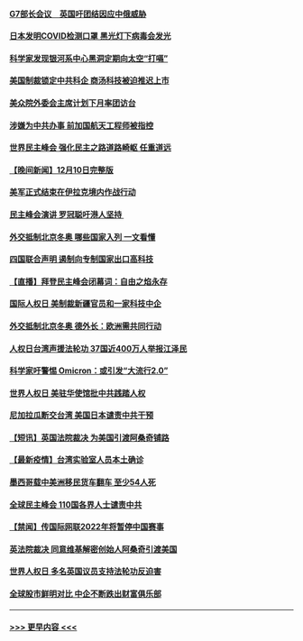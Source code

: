 #### [G7部长会议　英国吁团结因应中俄威胁](../pages/prog202/a103291233.md?t=12120001) 
#### [日本发明COVID检测口罩 黑光灯下病毒会发光](../pages/prog202/a103291133.md?t=12120001) 
#### [科学家发现银河系中心黑洞定期向太空“打嗝”](../pages/prog202/a103291115.md?t=12120001) 
#### [美国制裁锁定中共科企 商汤科技被迫推迟上市](../pages/prog202/a103291094.md?t=12120001) 
#### [美众院外委会主席计划下月率团访台](../pages/prog202/a103291058.md?t=12120001) 
#### [涉嫌为中共办事 前加国航天工程师被指控](../pages/prog202/a103290778.md?t=12120001) 
#### [世界民主峰会 强化民主之路道路崎岖 任重道远](../pages/prog202/a103290944.md?t=12120001) 
#### [【晚间新闻】12月10日完整版](../pages/prog202/a103290928.md?t=12120001) 
#### [美军正式结束在伊拉克境内作战行动](../pages/prog202/a103290595.md?t=12120001) 
#### [民主峰会演讲 罗冠聪吁港人坚持 ](../pages/prog202/a103290755.md?t=12120001) 
#### [外交抵制北京冬奥 哪些国家入列 一文看懂](../pages/prog202/a103290878.md?t=12120001) 
#### [四国联合声明 遏制向专制国家出口高科技](../pages/prog202/a103290591.md?t=12120001) 
#### [【直播】拜登民主峰会闭幕词：自由之焰永存](../pages/prog202/a103290832.md?t=12120001) 
#### [国际人权日 美制裁新疆官员和一家科技中企](../pages/prog202/a103290400.md?t=12120001) 
#### [外交抵制北京冬奥 德外长：欧洲需共同行动](../pages/prog202/a103290294.md?t=12120001) 
#### [人权日台湾声援法轮功 37国近400万人举报江泽民](../pages/prog202/a103290296.md?t=12120001) 
#### [科学家吁警惕 Omicron：或引发“大流行2.0”](../pages/prog202/a103289178.md?t=12120001) 
#### [世界人权日 美驻华使馆批中共践踏人权](../pages/prog202/a103290363.md?t=12120001) 
#### [尼加拉瓜断交台湾 美国日本谴责中共干预](../pages/prog202/a103290292.md?t=12120001) 
#### [【短讯】英国法院裁决 为美国引渡阿桑奇铺路](../pages/prog202/a103290370.md?t=12120001) 
#### [【最新疫情】台湾实验室人员本土确诊](../pages/prog202/a103290372.md?t=12120001) 
#### [墨西哥载中美洲移民货车翻车 至少54人死](../pages/prog202/a103290365.md?t=12120001) 
#### [全球民主峰会 110国各界人士谴责中共](../pages/prog202/a103290337.md?t=12120001) 
#### [【禁闻】传国际网联2022年将暂停中国赛事](../pages/prog202/a103290284.md?t=12120001) 
#### [英法院裁决 同意维基解密创始人阿桑奇引渡美国](../pages/prog202/a103290237.md?t=12120001) 
#### [世界人权日 多名英国议员支持法轮功反迫害](../pages/prog202/a103290276.md?t=12120001) 
#### [全球股市鲜明对比 中企不断跌出财富俱乐部](../pages/prog202/a103290224.md?t=12120001) 

----
#### [ >>> 更早内容 <<< ](../indexes/prog202-earlier.md)

